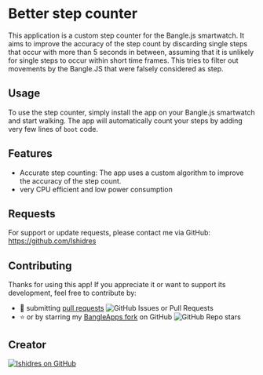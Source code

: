 # Better step counter

This application is a custom step counter for the Bangle.js smartwatch. It aims to improve the accuracy of the step count by discarding single steps that occur with more than 5 seconds in between, assuming that it is unlikely for single steps to occur within short time frames. This tries to filter out movements by the Bangle.JS that were falsely considered as step.

## Usage

To use the step counter, simply install the app on your Bangle.js smartwatch and start walking. The app will automatically count your steps by adding very few lines of `boot` code.

## Features

- Accurate step counting: The app uses a custom algorithm to improve the accuracy of the step count.
- very CPU efficient and low power consumption 

## Requests

For support or update requests, please contact me via GitHub: https://github.com/Ishidres

## Contributing
Thanks for using this app! If you appreciate it or want to support its development, feel free to contribute by:
- 🔀 submitting [pull requests](https://docs.github.com/en/free-pro-team@latest/github/collaborating-with-issues-and-pull-requests/about-pull-requests) ![GitHub Issues or Pull Requests](https://img.shields.io/github/issues-pr/Ishidres/BangleApps)
- ⭐ or by starring my [BangleApps fork](https://github.com/Ishidres/BangleApps) on GitHub ![GitHub Repo stars](https://img.shields.io/github/stars/Ishidres/BangleApps)

## Creator

[![Ishidres on GitHub](https://img.shields.io/github/followers/Ishidres?label=Ishidres)](https://github.com/Ishidres)
